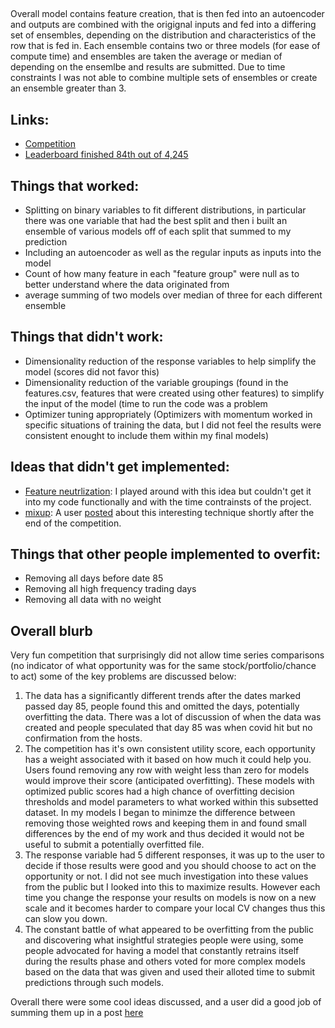 ##
Overall model contains feature creation, that is then fed into an autoencoder and outputs are combined with the origignal inputs and fed into a differing set of ensembles, depending on the distribution and characteristics of the row that is fed in. Each ensemble contains two or three models (for ease of compute time) and ensembles are taken the average or median of depending on the ensemlbe and results are submitted. Due to time constraints I was not able to combine multiple sets of ensembles or create an ensemble greater than 3. 

## Links:
- [Competition](https://www.kaggle.com/c/jane-street-market-prediction/overview)
- [Leaderboard finished 84th out of 4,245](https://www.kaggle.com/c/jane-street-market-prediction/leaderboard)



## Things that worked:
- Splitting on binary variables to fit different distributions, in particular there was one variable that had the best split and then i built an ensemble of various models off of each split that summed to my prediction
- Including an autoencoder as well as the regular inputs as inputs into the model
- Count of how many feature in each "feature group" were null as to better understand where the data originated from 
- average summing of two models over median of three for each different ensemble


## Things that didn't work:
- Dimensionality reduction of the response variables to help simplify the model (scores did not favor this)
- Dimensionality reduction of the variable groupings (found in the features.csv, features that were created using other features) to simplify the input of the model (time to run the code was a problem
- Optimizer tuning appropriately (Optimizers with momentum worked in specific situations of training the data, but I did not feel the results were consistent enought to include them within my final models) 

## Ideas that didn't get implemented:
- [Feature neutrlization](https://www.kaggle.com/code1110/janestreet-avoid-overfit-feature-neutralization): I played around with this idea but couldn't get it into my code functionally and with the time contrainsts of the project. 
- [mixup](https://arxiv.org/pdf/1710.09412.pdf): A user [posted](https://www.kaggle.com/c/jane-street-market-prediction/discussion/224333) about this interesting technique shortly after the end of the competition. 

## Things that other people implemented to overfit:
- Removing all days before date 85 
- Removing all high frequency trading days
- Removing all data with no weight 



## Overall blurb
Very fun competition that surprisingly did not allow time series comparisons (no indicator of what opportunity was for the same stock/portfolio/chance to act) some of the key problems are discussed below: 
1. The data has a significantly different trends after the dates marked passed day 85, people found this and omitted the days, potentially overfitting the data. There was a lot of discussion of when the data was created and people speculated that day 85 was when covid hit but no confirmation from the hosts. 
2. The competition has it's own consistent utility score, each opportunity has a weight associated with it based on how much it could help you. Users found removing any row with weight less than zero for models would improve their score (anticipated overfitting). These models with optimized public scores had a high chance of overfitting decision thresholds and model parameters to what worked within this subsetted dataset. In my models I began to minimze the difference between removing those weighted rows and keeping them in and found small differences by the end of my work and thus decided it would not be useful to submit a potentially overfitted file. 
3. The response variable had 5 different responses, it was up to the user to decide if those results were good and you should choose to act on the opportunity or not. I did not see much investigation into these values from the public but I looked into this to maximize results. However each time you change the response your results on models is now on a new scale and it becomes harder to compare your local CV changes thus this can slow you down. 
4. The constant battle of what appeared to be overfitting from the public and discovering what insightful strategies people were using, some people advocated for having a model that constantly retrains itself during the results phase and others voted for more complex models based on the data that was given and used their alloted time to submit predictions through such models. 

Overall there were some cool ideas discussed, and a user did a good job of summing them up in a post [here](https://www.kaggle.com/c/jane-street-market-prediction/discussion/221495)
